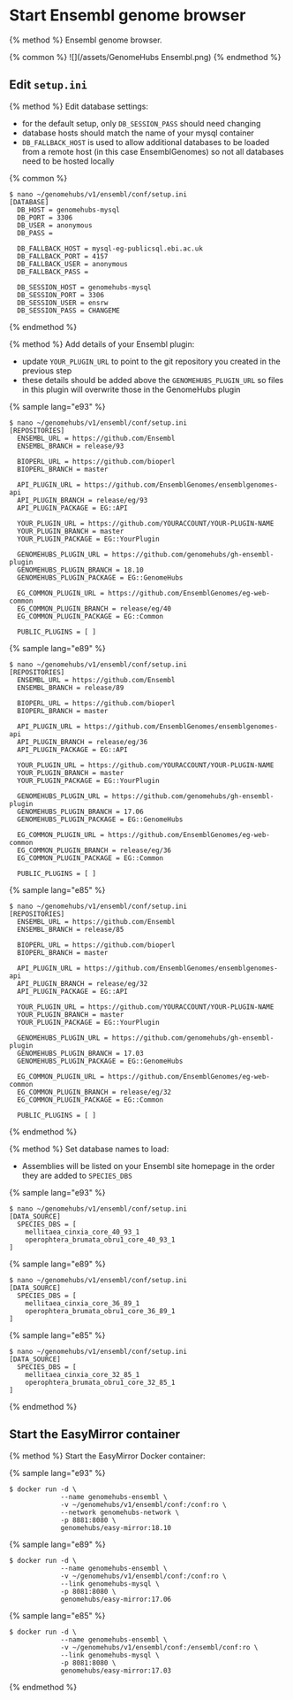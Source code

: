 # Start Ensembl genome browser

{% method %}
Ensembl genome browser.

{% common %}
![](/assets/GenomeHubs Ensembl.png)
{% endmethod %}



## Edit `setup.ini`

{% method %}
Edit database settings:
* for the default setup, only `DB_SESSION_PASS` should need changing
* database hosts should match the name of your mysql container
* `DB_FALLBACK_HOST` is used to allow additional databases to be loaded from a remote host (in this case EnsemblGenomes) so not all databases need to be hosted locally

{% common %}
```
$ nano ~/genomehubs/v1/ensembl/conf/setup.ini
[DATABASE]
  DB_HOST = genomehubs-mysql
  DB_PORT = 3306
  DB_USER = anonymous
  DB_PASS =

  DB_FALLBACK_HOST = mysql-eg-publicsql.ebi.ac.uk
  DB_FALLBACK_PORT = 4157
  DB_FALLBACK_USER = anonymous
  DB_FALLBACK_PASS =

  DB_SESSION_HOST = genomehubs-mysql
  DB_SESSION_PORT = 3306
  DB_SESSION_USER = ensrw
  DB_SESSION_PASS = CHANGEME

```

{% endmethod %}


{% method %}
Add details of your Ensembl plugin:
* update `YOUR_PLUGIN_URL` to point to the git repository you created in  the previous step
* these details should be added above the `GENOMEHUBS_PLUGIN_URL` so files in this plugin will overwrite those in the GenomeHubs plugin

{% sample lang="e93" %}
```
$ nano ~/genomehubs/v1/ensembl/conf/setup.ini
[REPOSITORIES]
  ENSEMBL_URL = https://github.com/Ensembl
  ENSEMBL_BRANCH = release/93

  BIOPERL_URL = https://github.com/bioperl
  BIOPERL_BRANCH = master

  API_PLUGIN_URL = https://github.com/EnsemblGenomes/ensemblgenomes-api
  API_PLUGIN_BRANCH = release/eg/93
  API_PLUGIN_PACKAGE = EG::API

  YOUR_PLUGIN_URL = https://github.com/YOURACCOUNT/YOUR-PLUGIN-NAME
  YOUR_PLUGIN_BRANCH = master
  YOUR_PLUGIN_PACKAGE = EG::YourPlugin

  GENOMEHUBS_PLUGIN_URL = https://github.com/genomehubs/gh-ensembl-plugin
  GENOMEHUBS_PLUGIN_BRANCH = 18.10
  GENOMEHUBS_PLUGIN_PACKAGE = EG::GenomeHubs

  EG_COMMON_PLUGIN_URL = https://github.com/EnsemblGenomes/eg-web-common
  EG_COMMON_PLUGIN_BRANCH = release/eg/40
  EG_COMMON_PLUGIN_PACKAGE = EG::Common

  PUBLIC_PLUGINS = [ ]

```

{% sample lang="e89" %}
```
$ nano ~/genomehubs/v1/ensembl/conf/setup.ini
[REPOSITORIES]
  ENSEMBL_URL = https://github.com/Ensembl
  ENSEMBL_BRANCH = release/89

  BIOPERL_URL = https://github.com/bioperl
  BIOPERL_BRANCH = master

  API_PLUGIN_URL = https://github.com/EnsemblGenomes/ensemblgenomes-api
  API_PLUGIN_BRANCH = release/eg/36
  API_PLUGIN_PACKAGE = EG::API

  YOUR_PLUGIN_URL = https://github.com/YOURACCOUNT/YOUR-PLUGIN-NAME
  YOUR_PLUGIN_BRANCH = master
  YOUR_PLUGIN_PACKAGE = EG::YourPlugin

  GENOMEHUBS_PLUGIN_URL = https://github.com/genomehubs/gh-ensembl-plugin
  GENOMEHUBS_PLUGIN_BRANCH = 17.06
  GENOMEHUBS_PLUGIN_PACKAGE = EG::GenomeHubs

  EG_COMMON_PLUGIN_URL = https://github.com/EnsemblGenomes/eg-web-common
  EG_COMMON_PLUGIN_BRANCH = release/eg/36
  EG_COMMON_PLUGIN_PACKAGE = EG::Common

  PUBLIC_PLUGINS = [ ]

```

{% sample lang="e85" %}
```
$ nano ~/genomehubs/v1/ensembl/conf/setup.ini
[REPOSITORIES]
  ENSEMBL_URL = https://github.com/Ensembl
  ENSEMBL_BRANCH = release/85

  BIOPERL_URL = https://github.com/bioperl
  BIOPERL_BRANCH = master

  API_PLUGIN_URL = https://github.com/EnsemblGenomes/ensemblgenomes-api
  API_PLUGIN_BRANCH = release/eg/32
  API_PLUGIN_PACKAGE = EG::API

  YOUR_PLUGIN_URL = https://github.com/YOURACCOUNT/YOUR-PLUGIN-NAME
  YOUR_PLUGIN_BRANCH = master
  YOUR_PLUGIN_PACKAGE = EG::YourPlugin

  GENOMEHUBS_PLUGIN_URL = https://github.com/genomehubs/gh-ensembl-plugin
  GENOMEHUBS_PLUGIN_BRANCH = 17.03
  GENOMEHUBS_PLUGIN_PACKAGE = EG::GenomeHubs

  EG_COMMON_PLUGIN_URL = https://github.com/EnsemblGenomes/eg-web-common
  EG_COMMON_PLUGIN_BRANCH = release/eg/32
  EG_COMMON_PLUGIN_PACKAGE = EG::Common

  PUBLIC_PLUGINS = [ ]

```

{% endmethod %}


{% method %}
Set database names to load:
* Assemblies will be listed on your Ensembl site homepage in the order they are added to `SPECIES_DBS`

{% sample lang="e93" %}
```
$ nano ~/genomehubs/v1/ensembl/conf/setup.ini
[DATA_SOURCE]
  SPECIES_DBS = [ 
    mellitaea_cinxia_core_40_93_1
    operophtera_brumata_obru1_core_40_93_1
]
```
{% sample lang="e89" %}
```
$ nano ~/genomehubs/v1/ensembl/conf/setup.ini
[DATA_SOURCE]
  SPECIES_DBS = [ 
    mellitaea_cinxia_core_36_89_1
    operophtera_brumata_obru1_core_36_89_1
]
```
{% sample lang="e85" %}
```
$ nano ~/genomehubs/v1/ensembl/conf/setup.ini
[DATA_SOURCE]
  SPECIES_DBS = [ 
    mellitaea_cinxia_core_32_85_1
    operophtera_brumata_obru1_core_32_85_1
]
```
{% endmethod %}



## Start the EasyMirror container

{% method %}
Start the EasyMirror Docker container:

{% sample lang="e93" %}
```
$ docker run -d \
             --name genomehubs-ensembl \
             -v ~/genomehubs/v1/ensembl/conf:/conf:ro \
             --network genomehubs-network \
             -p 8881:8080 \
             genomehubs/easy-mirror:18.10
```

{% sample lang="e89" %}
```
$ docker run -d \
             --name genomehubs-ensembl \
             -v ~/genomehubs/v1/ensembl/conf:/conf:ro \
             --link genomehubs-mysql \
             -p 8081:8080 \
             genomehubs/easy-mirror:17.06
```

{% sample lang="e85" %}
```
$ docker run -d \
             --name genomehubs-ensembl \
             -v ~/genomehubs/v1/ensembl/conf:/ensembl/conf:ro \
             --link genomehubs-mysql \
             -p 8081:8080 \
             genomehubs/easy-mirror:17.03
```


{% endmethod %}


